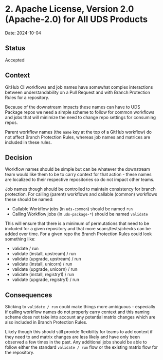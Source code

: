 # 2. Apache License, Version 2.0 (Apache-2.0) for All UDS Products

Date: 2024-10-04

## Status

Accepted

## Context

GitHub CI workflows and job names have somewhat complex interactions between 
understandability on a Pull Request and with Branch Protection Rules for a
repository.

Because of the downstream impacts these names can have to UDS Package repos
we need a simple scheme to follow  for common workflows and jobs that will
minimize the need to change repo settings for consuming repos.

Parent workflow names (the `name` key at the top of a GitHub workflow) do not
affect Branch Protection Rules, whereas job names and matrices are included
in these rules.

## Decision

Workflow names should be simple but can be whatever the downstream team would
like them to be to carry context for that action - these names are localized to 
their respective repositories so do not impact other teams.

Job names though should be controlled to maintain consistency for branch protection.
For calling (parent) workflows and callable (common) workflows these should be named:

- Callable Workflow jobs (in `uds-common`) should be named `run`
- Calling Workflow jobs (in `uds-package-*`) should be named `validate`

This will ensure that there is a minimum of permutations that need to be included for
a given repository and that more scans/tests/checks can be added over time.  For a
given repo the Branch Protection Rules could look something like:

- validate / run
- validate (install, upstream) / run
- validate (upgrade, upstream) / run
- validate (install, unicorn) / run
- validate (upgrade, unicorn) / run
- validate (install, registry1) / run
- validate (upgrade, registry1) / run

## Consequences

Sticking to `validate / run` could make things more ambiguous - especially if calling
workflow names do not properly carry context and this naming scheme does not take into
account any potential matrix changes which are also included in Branch Protection Rules.

Likely though this should still provide flexibility for teams to add context if they need
to and matrix changes are less likely and have only been observed a few times in the past.
Any additional jobs should be able to follow either the standard `validate / run` flow or
the existing matrix flow for the repository.
